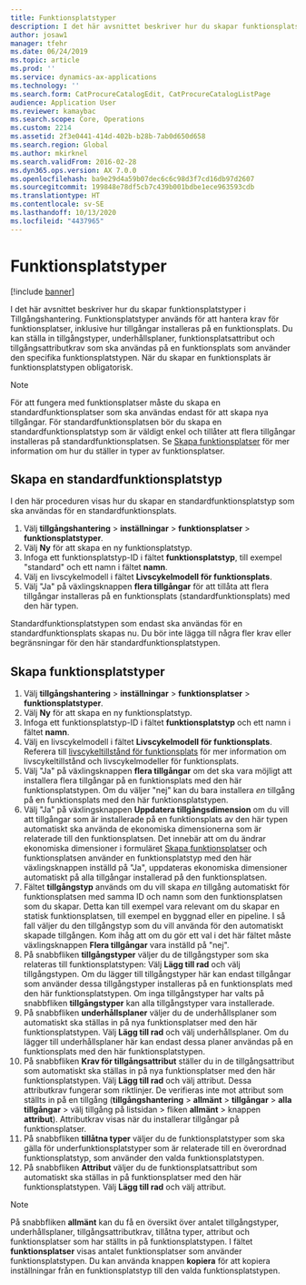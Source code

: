 ```yaml
---
title: Funktionsplatstyper
description: I det här avsnittet beskriver hur du skapar funktionsplatstyper i Tillgångshantering.
author: josaw1
manager: tfehr
ms.date: 06/24/2019
ms.topic: article
ms.prod: ''
ms.service: dynamics-ax-applications
ms.technology: ''
ms.search.form: CatProcureCatalogEdit, CatProcureCatalogListPage
audience: Application User
ms.reviewer: kamaybac
ms.search.scope: Core, Operations
ms.custom: 2214
ms.assetid: 2f3e0441-414d-402b-b28b-7ab0d650d658
ms.search.region: Global
ms.author: mkirknel
ms.search.validFrom: 2016-02-28
ms.dyn365.ops.version: AX 7.0.0
ms.openlocfilehash: ba9e29d4a59b07dec6c6c98d3f7cd16db97d2607
ms.sourcegitcommit: 199848e78df5cb7c439b001bdbe1ece963593cdb
ms.translationtype: HT
ms.contentlocale: sv-SE
ms.lasthandoff: 10/13/2020
ms.locfileid: "4437965"
---
```

# <a name="functional-location-types"></a>Funktionsplatstyper

[!include [banner](../../includes/banner.md)]

 

I det här avsnittet beskriver hur du skapar funktionsplatstyper i Tillgångshantering. Funktionsplatstyper används för att hantera krav för funktionsplatser, inklusive hur tillgångar installeras på en funktionsplats. Du kan ställa in tillgångstyper, underhållsplaner, funktionsplatsattribut och tillgångsattributkrav som ska användas på en funktionsplats som använder den specifika funktionsplatstypen. När du skapar en funktionsplats är funktionsplatstypen obligatorisk.

>[!NOTE] 
>För att fungera med funktionsplatser måste du skapa en standardfunktionsplatser som ska användas endast för att skapa nya tillgångar. För standardfunktionsplatsen bör du skapa en standardfunktionsplatstyp som är väldigt enkel och tillåter att flera tillgångar installeras på standardfunktionsplatsen. Se [Skapa funktionsplatser](../functional-locations/create-functional-locations.md) för mer information om hur du ställer in typer av funktionsplatser.

## <a name="create-a-default-functional-location-type"></a>Skapa en standardfunktionsplatstyp

I den här proceduren visas hur du skapar en standardfunktionsplatstyp som ska användas för en standardfunktionsplats.

1. Välj **tillgångshantering** > **inställningar** > **funktionsplatser** > **funktionsplatstyper**.
2. Välj **Ny** för att skapa en ny funktionsplatstyp.
3. Infoga ett funktionsplatstyp-ID i fältet **funktionsplatstyp**, till exempel "standard" och ett namn i fältet **namn**.
4. Välj en livscykelmodell i fältet **Livscykelmodell för funktionsplats**.
5. Välj "Ja" på växlingsknappen **flera tillgångar** för att tillåta att flera tillgångar installeras på en funktionsplats (standardfunktionsplats) med den här typen.

Standardfunktionsplatstypen som endast ska användas för en standardfunktionsplats skapas nu. Du bör inte lägga till några fler krav eller begränsningar för den här standardfunktionsplatstypen.


## <a name="create-functional-location-types"></a>Skapa funktionsplatstyper

1. Välj **tillgångshantering** > **inställningar** > **funktionsplatser** > **funktionsplatstyper**.
2. Välj **Ny** för att skapa en ny funktionsplatstyp.
3. Infoga ett funktionsplatstyp-ID i fältet **funktionsplatstyp** och ett namn i fältet **namn**.
4. Välj en livscykelmodell i fältet **Livscykelmodell för funktionsplats**. Referera till [livscykeltillstånd för funktionsplats](../setup-for-functional-locations/functional-location-stages.md) för mer information om livscykeltillstånd och livscykelmodeller för funktionsplats.
5. Välj "Ja" på växlingsknappen **flera tillgångar** om det ska vara möjligt att installera flera tillgångar på en funktionsplats med den här funktionsplatstypen. Om du väljer "nej" kan du bara installera *en* tillgång på en funktionsplats med den här funktionsplatstypen.
6. Välj "Ja" på växlingsknappen **Uppdatera tillgångsdimension** om du vill att tillgångar som är installerade på en funktionsplats av den här typen automatiskt ska använda de ekonomiska dimensionerna som är relaterade till den funktionsplatsen. Det innebär att om du ändrar ekonomiska dimensioner i formuläret [Skapa funktionsplatser](../functional-locations/create-functional-locations.md) och funktionsplatsen använder en funktionsplatstyp med den här växlingsknappen inställd på "Ja", uppdateras ekonomiska dimensioner automatiskt på alla tillgångar installerad på den funktionsplatsen.
7. Fältet **tillgångstyp** används om du vill skapa *en* tillgång automatiskt för funktionsplatsen med samma ID och namn som den funktionsplatsen som du skapar. Detta kan till exempel vara relevant om du skapar en statisk funktionsplatsen, till exempel en byggnad eller en pipeline. I så fall väljer du den tillgångstyp som du vill använda för den automatiskt skapade tillgången. Kom ihåg att om du gör ett val i det här fältet måste växlingsknappen **Flera tillgångar** vara inställd på "nej".
8. På snabbfliken **tillgångstyper** väljer du de tillgångstyper som ska relateras till funktionsplatstypen: Välj **Lägg till rad** och välj tillgångstypen. Om du lägger till tillgångstyper här kan endast tillgångar som använder dessa tillgångstyper installeras på en funktionsplats med den här funktionsplatstypen. Om inga tillgångstyper har valts på snabbfliken **tillgångstyper** kan alla tillgångstyper vara installerade.
9. På snabbfliken **underhållsplaner** väljer du de underhållsplaner som automatiskt ska ställas in på nya funktionsplatser med den här funktionsplatstypen. Välj **Lägg till rad** och välj underhållsplaner. Om du lägger till underhållsplaner här kan endast dessa planer användas på en funktionsplats med den här funktionsplatstypen.
10. På snabbfliken **Krav för tillgångsattribut** ställer du in de tillgångsattribut som automatiskt ska ställas in på nya funktionsplatser med den här funktionsplatstypen. Välj **Lägg till rad** och välj attribut. Dessa attributkrav fungerar som riktlinjer. De verifieras inte mot attribut som ställts in på en tillgång (**tillgångshantering** > **allmänt** > **tillgångar** > **alla tillgångar** > välj tillgång på listsidan > fliken **allmänt** > knappen **attribut**). Attributkrav visas när du installerar tillgångar på funktionsplatser.
11. På snabbfliken **tillåtna typer** väljer du de funktionsplatstyper som ska gälla för underfunktionsplatstyper som är relaterade till en överordnad funktionsplatstyp, som använder den valda funktionsplatstypen.
12. På snabbfliken **Attribut** väljer du de funktionsplatsattribut som automatiskt ska ställas in på funktionsplatser med den här funktionsplatstypen. Välj **Lägg till rad** och välj attribut.


>[!NOTE] 
>På snabbfliken **allmänt** kan du få en översikt över antalet tillgångstyper, underhållsplaner, tillgångsattributkrav, tillåtna typer, attribut och funktionsplatser som har ställts in på funktionsplatstypen. I fältet **funktionsplatser** visas antalet funktionsplatser som använder funktionsplatstypen. Du kan använda knappen **kopiera** för att kopiera inställningar från en funktionsplatstyp till den valda funktionsplatstypen.
